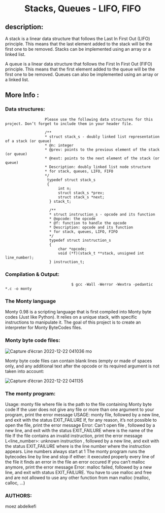 <h1 align="center">Stacks, Queues - LIFO, FIFO</h1>

## description:

A stack is a linear data structure that follows the Last In First Out (LIFO) principle. This means that the last element added to the stack will be the first one to be removed. Stacks can be implemented using an array or a linked list.

A queue is a linear data structure that follows the First In First Out (FIFO) principle. This means that the first element added to the queue will be the first one to be removed. Queues can also be implemented using an array or a linked list.

## More Info :
### Data structures:
                      Please use the following data structures for this project. Don’t forget to include them in your header file.

                      /**
                      * struct stack_s - doubly linked list representation of a stack (or queue)
                      * @n: integer
                      * @prev: points to the previous element of the stack (or queue)
                      * @next: points to the next element of the stack (or queue)
                      * Description: doubly linked list node structure
                      * for stack, queues, LIFO, FIFO
                      */
                       typedef struct stack_s
                       {
                            int n;
                            struct stack_s *prev;
                            struct stack_s *next;
                        } stack_t;
                            
                        /**
                        * struct instruction_s - opcode and its function
                        * @opcode: the opcode
                        * @f: function to handle the opcode
                        * Description: opcode and its function
                        * for stack, queues, LIFO, FIFO
                        */
                        typedef struct instruction_s
                        {
                            char *opcode;
                            void (*f)(stack_t **stack, unsigned int line_number);
                        } instruction_t;
                             
### Compilation & Output:

                                  $ gcc -Wall -Werror -Wextra -pedantic *.c -o monty
                                  
                                  
### The Monty language

Monty 0.98 is a scripting language that is first compiled into Monty byte codes (Just like Python). It relies on a unique stack, with specific instructions to manipulate it. The goal of this project is to create an interpreter for Monty ByteCodes files.

### Monty byte code files:

   ![Capture d’écran 2022-12-22 041036 mo](https://user-images.githubusercontent.com/113900578/209146633-52fb7ccf-8616-49fd-ac28-30ac4fe616be.png)

                    
Monty byte code files can contain blank lines (empty or made of spaces only, and any additional text after the opcode or its required argument is not taken into account:

   ![Capture d’écran 2022-12-22 041135](https://user-images.githubusercontent.com/113900578/209146781-1894b233-9334-4f4b-8aa1-35d657a9dc45.png)

### The monty program:

Usage: monty file
where file is the path to the file containing Monty byte code
If the user does not give any file or more than one argument to your program, print the error message USAGE: monty file, followed by a new line, and exit with the status EXIT_FAILURE
If, for any reason, it’s not possible to open the file, print the error message Error: Can't open file <file>, followed by a new line, and exit with the status EXIT_FAILURE
where <file> is the name of the file
If the file contains an invalid instruction, print the error message L<line_number>: unknown instruction <opcode>, followed by a new line, and exit with the status EXIT_FAILURE
where is the line number where the instruction appears.
Line numbers always start at 1
The monty program runs the bytecodes line by line and stop if either:
it executed properly every line of the file
it finds an error in the file
an error occured
If you can’t malloc anymore, print the error message Error: malloc failed, followed by a new line, and exit with status EXIT_FAILURE.
You have to use malloc and free and are not allowed to use any other function from man malloc (realloc, calloc, …)

### AUTHORS:
  moez abdelkefi
